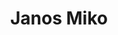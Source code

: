 ---
title: Janos Miko
draft: false
slogan: Janos Miko
imgLeft: images/colorbg.jpg
imgRight: images/60286.jpg

weight: 1
widget:
  handler: vintage

  # Options: sm, md, lg and xl. Default is md.
  width:

  sidebar:
    # Options: left and right. Leave blank to hide.
    position:
    # Options: sm, md, lg and xl. Default is md.
    scale: xl
    
  background:
    # Options: primary, secondary, tertiary or any valid color value. Default is primary.
    color: secondary
    image:
    # Options: auto, cover and contain. Default is auto.
    size:
    # Options: center, top, right, bottom, left.
    position: right
    # Options: fixed, local, scroll.
    attachment: 
---